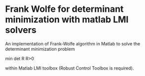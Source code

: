 # Frank Wolfe for determinant minimization with matlab LMI solvers
An implementation of Frank-Wolfe algorithm in Matlab to solve the determinant minimization problem 

min det R
R>0

within Matlab LMI toolbox (Robust Control Toolbox is required).
